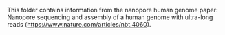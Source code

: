 This folder contains information from the nanopore human genome paper: Nanopore sequencing and assembly of a human genome with ultra-long reads (https://www.nature.com/articles/nbt.4060).
